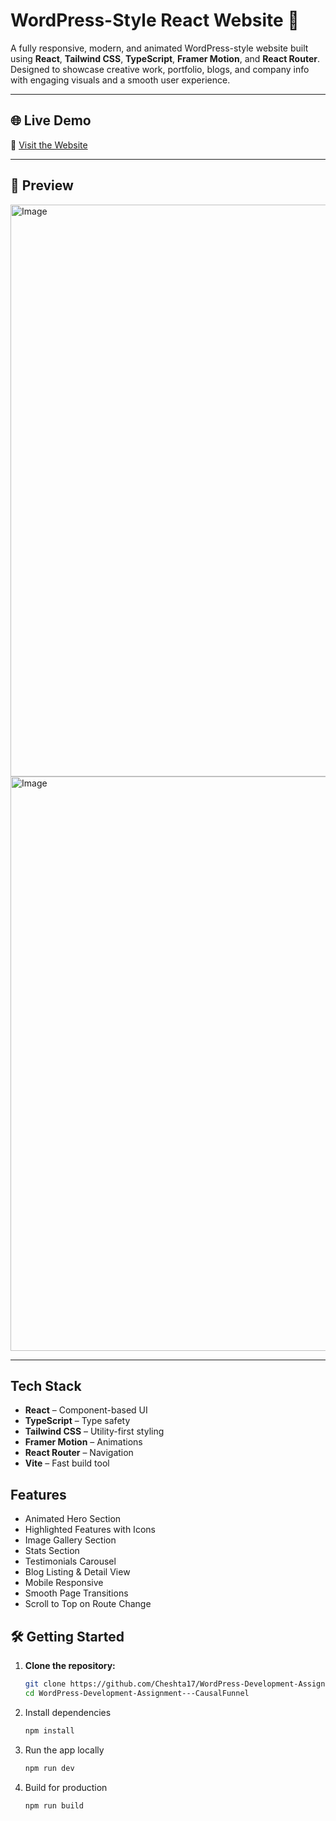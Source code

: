 # WordPress-Style React Website 🚀

A fully responsive, modern, and animated WordPress-style website built using **React**, **Tailwind CSS**, **TypeScript**, **Framer Motion**, and **React Router**. Designed to showcase creative work, portfolio, blogs, and company info with engaging visuals and a smooth user experience.

---

## 🌐 Live Demo

🔗 [Visit the Website](https://word-press-causal-funnel-cheshta17.vercel.app/)

---

## 📸 Preview

<img width="915" alt="Image" src="https://github.com/user-attachments/assets/d576605f-8ade-4296-a5b6-6d9e7f4010ca" />
<img width="919" alt="Image" src="https://github.com/user-attachments/assets/b4a99e09-ac21-4e50-addd-401d0b78e7d0" />


---

## Tech Stack

- **React** – Component-based UI  
- **TypeScript** – Type safety  
- **Tailwind CSS** – Utility-first styling  
- **Framer Motion** – Animations  
- **React Router** – Navigation  
- **Vite** – Fast build tool


## Features

-  Animated Hero Section  
-  Highlighted Features with Icons  
-  Image Gallery Section  
-  Stats Section  
-  Testimonials Carousel  
-  Blog Listing & Detail View  
-  Mobile Responsive  
-  Smooth Page Transitions  
-  Scroll to Top on Route Change  


## 🛠️ Getting Started

1. **Clone the repository:**
   ```bash
   git clone https://github.com/Cheshta17/WordPress-Development-Assignment---CausalFunnel.git    
   cd WordPress-Development-Assignment---CausalFunnel  
2. Install dependencies
   ```bash
   npm install
4. Run the app locally
   ```bash
   npm run dev 
6. Build for production
   ```bash
   npm run build
   
